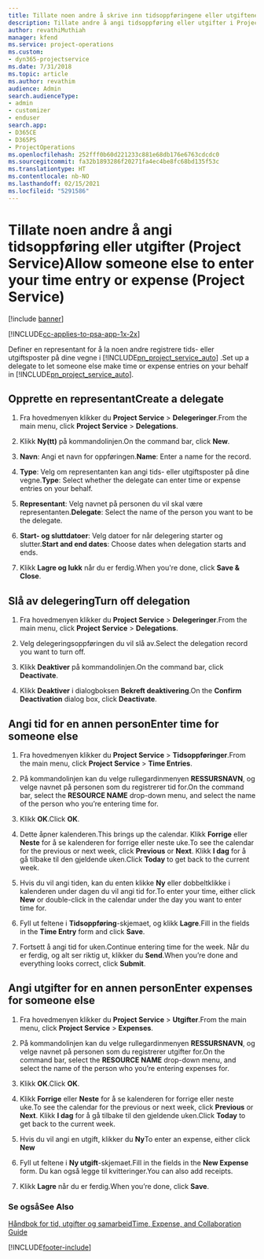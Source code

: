 ```yaml
---
title: Tillate noen andre å skrive inn tidsoppføringene eller utgiftene dine
description: Tillate andre å angi tidsoppføring eller utgifter i Project Service
author: revathiMuthiah
manager: kfend
ms.service: project-operations
ms.custom:
- dyn365-projectservice
ms.date: 7/31/2018
ms.topic: article
ms.author: revathim
audience: Admin
search.audienceType:
- admin
- customizer
- enduser
search.app:
- D365CE
- D365PS
- ProjectOperations
ms.openlocfilehash: 252fff0b60d221233c881e68db176e6763cdcdc0
ms.sourcegitcommit: fa32b1893286f20271fa4ec4be8fc68bd135f53c
ms.translationtype: HT
ms.contentlocale: nb-NO
ms.lasthandoff: 02/15/2021
ms.locfileid: "5291586"
---
```

# <a name="allow-someone-else-to-enter-your-time-entry-or-expense-project-service"></a><span data-ttu-id="2ca61-103">Tillate noen andre å angi tidsoppføring eller utgifter (Project Service)</span><span class="sxs-lookup"><span data-stu-id="2ca61-103">Allow someone else to enter your time entry or expense (Project Service)</span></span>

[!include [banner](../includes/psa-now-project-operations.md)]

[!INCLUDE[cc-applies-to-psa-app-1x-2x](../includes/cc-applies-to-psa-app-1x-2x.md)]

<span data-ttu-id="2ca61-104">Definer en representant for å la noen andre registrere tids- eller utgiftsposter på dine vegne i [!INCLUDE[pn_project_service_auto](../includes/pn-project-service-auto.md)] .</span><span class="sxs-lookup"><span data-stu-id="2ca61-104">Set up a delegate to let someone else make time or expense entries on your behalf in [!INCLUDE[pn_project_service_auto](../includes/pn-project-service-auto.md)].</span></span>  
  
## <a name="create-a-delegate"></a><span data-ttu-id="2ca61-105">Opprette en representant</span><span class="sxs-lookup"><span data-stu-id="2ca61-105">Create a delegate</span></span>  
  
1.  <span data-ttu-id="2ca61-106">Fra hovedmenyen klikker du **Project Service** > **Delegeringer**.</span><span class="sxs-lookup"><span data-stu-id="2ca61-106">From the main menu, click **Project Service** > **Delegations**.</span></span>  
  
2.  <span data-ttu-id="2ca61-107">Klikk **Ny(tt)** på kommandolinjen.</span><span class="sxs-lookup"><span data-stu-id="2ca61-107">On the command bar, click **New**.</span></span>  
  
3. <span data-ttu-id="2ca61-108">**Navn**: Angi et navn for oppføringen.</span><span class="sxs-lookup"><span data-stu-id="2ca61-108">**Name**: Enter a name for the record.</span></span>  
  
4. <span data-ttu-id="2ca61-109">**Type**: Velg om representanten kan angi tids- eller utgiftsposter på dine vegne.</span><span class="sxs-lookup"><span data-stu-id="2ca61-109">**Type**: Select whether the delegate can enter time or expense entries on your behalf.</span></span>  
  
5. <span data-ttu-id="2ca61-110">**Representant**: Velg navnet på personen du vil skal være representanten.</span><span class="sxs-lookup"><span data-stu-id="2ca61-110">**Delegate**: Select the name of the person you want to be the delegate.</span></span>  
  
6. <span data-ttu-id="2ca61-111">**Start- og sluttdatoer**: Velg datoer for når delegering starter og slutter.</span><span class="sxs-lookup"><span data-stu-id="2ca61-111">**Start and end dates**: Choose dates when delegation starts and ends.</span></span>  
  
7.  <span data-ttu-id="2ca61-112">Klikk **Lagre og lukk** når du er ferdig.</span><span class="sxs-lookup"><span data-stu-id="2ca61-112">When you're done, click **Save & Close**.</span></span>  
  
## <a name="turn-off-delegation"></a><span data-ttu-id="2ca61-113">Slå av delegering</span><span class="sxs-lookup"><span data-stu-id="2ca61-113">Turn off delegation</span></span>  
  
1.  <span data-ttu-id="2ca61-114">Fra hovedmenyen klikker du **Project Service** > **Delegeringer**.</span><span class="sxs-lookup"><span data-stu-id="2ca61-114">From the main menu, click **Project Service** > **Delegations**.</span></span>  
  
2.  <span data-ttu-id="2ca61-115">Velg delegeringsoppføringen du vil slå av.</span><span class="sxs-lookup"><span data-stu-id="2ca61-115">Select the delegation record you want to turn off.</span></span>  
  
3.  <span data-ttu-id="2ca61-116">Klikk **Deaktiver** på kommandolinjen.</span><span class="sxs-lookup"><span data-stu-id="2ca61-116">On the command bar, click **Deactivate**.</span></span>  
  
4.  <span data-ttu-id="2ca61-117">Klikk **Deaktiver** i dialogboksen **Bekreft deaktivering**.</span><span class="sxs-lookup"><span data-stu-id="2ca61-117">On the **Confirm Deactivation** dialog box, click **Deactivate**.</span></span>  
  
## <a name="enter-time-for-someone-else"></a><span data-ttu-id="2ca61-118">Angi tid for en annen person</span><span class="sxs-lookup"><span data-stu-id="2ca61-118">Enter time for someone else</span></span>  
  
1.  <span data-ttu-id="2ca61-119">Fra hovedmenyen klikker du **Project Service** > **Tidsoppføringer**.</span><span class="sxs-lookup"><span data-stu-id="2ca61-119">From the main menu, click **Project Service** > **Time Entries**.</span></span>  
  
2.  <span data-ttu-id="2ca61-120">På kommandolinjen kan du velge rullegardinmenyen **RESSURSNAVN**, og velge navnet på personen som du registrerer tid for.</span><span class="sxs-lookup"><span data-stu-id="2ca61-120">On the command bar, select the **RESOURCE NAME** drop-down menu, and select the name of the person who you’re entering time for.</span></span>  
  
3.  <span data-ttu-id="2ca61-121">Klikk **OK**.</span><span class="sxs-lookup"><span data-stu-id="2ca61-121">Click **OK**.</span></span>  
  
4.  <span data-ttu-id="2ca61-122">Dette åpner kalenderen.</span><span class="sxs-lookup"><span data-stu-id="2ca61-122">This brings up the calendar.</span></span> <span data-ttu-id="2ca61-123">Klikk **Forrige** eller **Neste** for å se kalenderen for forrige eller neste uke.</span><span class="sxs-lookup"><span data-stu-id="2ca61-123">To see the calendar for the previous or next week, click **Previous** or **Next**.</span></span> <span data-ttu-id="2ca61-124">Klikk **I dag** for å gå tilbake til den gjeldende uken.</span><span class="sxs-lookup"><span data-stu-id="2ca61-124">Click **Today** to get back to the current week.</span></span>  
  
5.  <span data-ttu-id="2ca61-125">Hvis du vil angi tiden, kan du enten klikke **Ny** eller dobbeltklikke i kalenderen under dagen du vil angi tid for.</span><span class="sxs-lookup"><span data-stu-id="2ca61-125">To enter your time, either click **New** or double-click in the calendar under the day you want to enter time for.</span></span>  
  
6.  <span data-ttu-id="2ca61-126">Fyll ut feltene i **Tidsoppføring**-skjemaet, og klikk **Lagre**.</span><span class="sxs-lookup"><span data-stu-id="2ca61-126">Fill in the fields in the **Time Entry** form and click **Save**.</span></span>  
  
7.  <span data-ttu-id="2ca61-127">Fortsett å angi tid for uken.</span><span class="sxs-lookup"><span data-stu-id="2ca61-127">Continue entering time for the week.</span></span> <span data-ttu-id="2ca61-128">Når du er ferdig, og alt ser riktig ut, klikker du **Send**.</span><span class="sxs-lookup"><span data-stu-id="2ca61-128">When you’re done and everything looks correct, click **Submit**.</span></span>  
  
## <a name="enter-expenses-for-someone-else"></a><span data-ttu-id="2ca61-129">Angi utgifter for en annen person</span><span class="sxs-lookup"><span data-stu-id="2ca61-129">Enter expenses for someone else</span></span>  
  
1.  <span data-ttu-id="2ca61-130">Fra hovedmenyen klikker du **Project Service** > **Utgifter**.</span><span class="sxs-lookup"><span data-stu-id="2ca61-130">From the main menu, click **Project Service** > **Expenses**.</span></span>  
  
2.  <span data-ttu-id="2ca61-131">På kommandolinjen kan du velge rullegardinmenyen **RESSURSNAVN**, og velge navnet på personen som du registrerer utgifter for.</span><span class="sxs-lookup"><span data-stu-id="2ca61-131">On the command bar, select the **RESOURCE NAME** drop-down menu, and select the name of the person who you’re entering expenses for.</span></span>  
  
3.  <span data-ttu-id="2ca61-132">Klikk **OK**.</span><span class="sxs-lookup"><span data-stu-id="2ca61-132">Click **OK**.</span></span>  
  
4.  <span data-ttu-id="2ca61-133">Klikk **Forrige** eller **Neste** for å se kalenderen for forrige eller neste uke.</span><span class="sxs-lookup"><span data-stu-id="2ca61-133">To see the calendar for the previous or next week, click **Previous** or **Next**.</span></span> <span data-ttu-id="2ca61-134">Klikk **I dag** for å gå tilbake til den gjeldende uken.</span><span class="sxs-lookup"><span data-stu-id="2ca61-134">Click **Today** to get back to the current week.</span></span>  
  
5.  <span data-ttu-id="2ca61-135">Hvis du vil angi en utgift, klikker du **Ny**</span><span class="sxs-lookup"><span data-stu-id="2ca61-135">To enter an expense, either click **New**</span></span>  
  
6.  <span data-ttu-id="2ca61-136">Fyll ut feltene i **Ny utgift**-skjemaet.</span><span class="sxs-lookup"><span data-stu-id="2ca61-136">Fill in the fields in the **New Expense** form.</span></span> <span data-ttu-id="2ca61-137">Du kan også legge til kvitteringer.</span><span class="sxs-lookup"><span data-stu-id="2ca61-137">You can also add receipts.</span></span>  
  
7.  <span data-ttu-id="2ca61-138">Klikk **Lagre** når du er ferdig.</span><span class="sxs-lookup"><span data-stu-id="2ca61-138">When you’re done, click **Save**.</span></span>  
  
### <a name="see-also"></a><span data-ttu-id="2ca61-139">Se også</span><span class="sxs-lookup"><span data-stu-id="2ca61-139">See Also</span></span>  
 [<span data-ttu-id="2ca61-140">Håndbok for tid, utgifter og samarbeid</span><span class="sxs-lookup"><span data-stu-id="2ca61-140">Time, Expense, and Collaboration Guide</span></span>](../psa/time-expense-collaboration-guide.md)


[!INCLUDE[footer-include](../includes/footer-banner.md)]